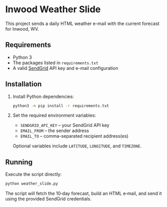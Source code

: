 # Inwood Weather Slide

This project sends a daily HTML weather e-mail with the current forecast for Inwood, WV.

## Requirements

- Python 3
- The packages listed in `requirements.txt`
- A valid [SendGrid](https://sendgrid.com/) API key and e-mail configuration

## Installation

1. Install Python dependencies:

   ```bash
   python3 -m pip install -r requirements.txt
   ```

2. Set the required environment variables:

   - `SENDGRID_API_KEY` – your SendGrid API key
   - `EMAIL_FROM` – the sender address
   - `EMAIL_TO` – comma-separated recipient address(es)

   Optional variables include `LATITUDE`, `LONGITUDE`, and `TIMEZONE`.

## Running

Execute the script directly:

```bash
python weather_slide.py
```

The script will fetch the 10‑day forecast, build an HTML e‑mail, and send it using the provided SendGrid credentials.
